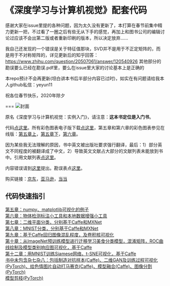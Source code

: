 《深度学习与计算机视觉》配套代码  
===
感谢大家在issue里提的各种问题，因为太久没有更新了，本打算在春节前集中精力更新一把，不过看了一圈之后有些无从下手的感觉，再加上和图书公司的编辑讨论过应该不会出第二版或者重新印刷的版本，所以决定放弃……  

我自己还发现的一个错误是关于特征值那块，SVD并不是用于不正定矩阵的，而是用于不对称矩阵的，详见更新后的知乎回答：
https://www.zhihu.com/question/20507061/answer/120540926
其他部分的勘误要么已经在勘误.pdf里，要么在issue里大家的讨论基本上是正确的  

本repo预计不会再更新(坦白讲本书后半部分内容已过时)，如实在有问题请给我本人github私信：yeyun11  

祝各位春节快乐，2020年除夕

===
![封面](https://raw.githubusercontent.com/frombeijingwithlove/dlcv_book_pretrained_caffe_models/master/fm.jpg)

原名《深度学习与计算机视觉：实例入门》，请注意：**这本书定位是入门书**。

代码[点这里](https://github.com/frombeijingwithlove/dlcv_for_beginners)。所有彩色图表电子版下载[点这里](https://github.com/frombeijingwithlove/dlcv_book_pretrained_caffe_models/tree/master/figs_n_plots)，第五章和第六章的彩色图表参见在线版：[第五章上](https://zhuanlan.zhihu.com/p/24162430)，[第五章下](https://zhuanlan.zhihu.com/p/24309547)，[第六章](https://zhuanlan.zhihu.com/p/24425116)。

因为某些我无法理解的原因，书中英文被出版社要求强行翻译，最后：1）部分英文不同程度的被翻译成了中文，2）导致英文文献占大部分的文献列表未能放到书中。引用文献列表[点这里](https://github.com/frombeijingwithlove/dlcv_for_beginners/blob/master/reference.pdf)。  

内容错误请到[这里](https://github.com/frombeijingwithlove/dlcv_for_beginners/issues)提出。勘误表点[这里](https://github.com/frombeijingwithlove/dlcv_for_beginners/blob/master/errata.pdf)。

购买链接：[京东](https://item.jd.com/12152559.html)，[亚马逊](https://www.amazon.cn/gp/product/B074JWSF99)，[当当](http://product.dangdang.com/25138676.html)

## 代码快速指引
[第五章：numpy、matplotlib可视化的例子](https://github.com/frombeijingwithlove/dlcv_for_beginners/tree/master/chap5)  
[第六章：物体检测标注小工具和本地数据增强小工具](https://github.com/frombeijingwithlove/dlcv_for_beginners/tree/master/chap6)  
[第七章：二维平面分类，分别基于Caffe和MXNet](https://github.com/frombeijingwithlove/dlcv_for_beginners/tree/master/chap7)  
[第八章：MNIST分类，分别基于Caffe和MXNet](https://github.com/frombeijingwithlove/dlcv_for_beginners/tree/master/chap8)  
[第九章：基于Caffe回归图像混乱程度，及卷积核可视化](https://github.com/frombeijingwithlove/dlcv_for_beginners/tree/master/chap9)   
[第十章：从ImageNet预训练模型进行迁移学习美食分类模型，混淆矩阵，ROC曲线绘制及模型类别响应图可视化，基于Caffe](https://github.com/frombeijingwithlove/dlcv_for_beginners/tree/master/chap10)  
[第十二章：用MNIST训练Siamese网络，t-SNE可视化，基于Caffe](https://github.com/frombeijingwithlove/dlcv_for_beginners/tree/master/chap12)  
[书中未包含杂七杂八：包括制造对抗样本(Caffe)、二维GAN及训练过程可视化(PyTorch)、给色情图片自动打马赛克(Caffe)、模型融合(Caffe)、图像分割(PyTorch)](https://github.com/frombeijingwithlove/dlcv_for_beginners/tree/master/random_bonus)  
[模型剪枝(PyTorch)](https://github.com/yeyun11/pytorch-network-slimming)
